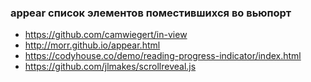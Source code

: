 ### appear список элементов поместившихся во вьюпорт

+ https://github.com/camwiegert/in-view
+ http://morr.github.io/appear.html
+ https://codyhouse.co/demo/reading-progress-indicator/index.html
+ https://github.com/jlmakes/scrollreveal.js
